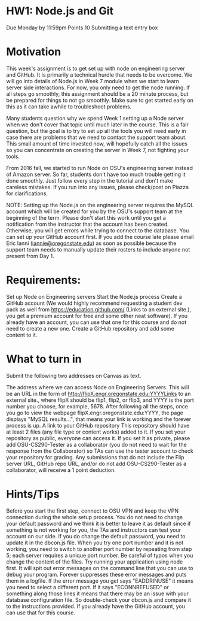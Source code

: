 # HW1: Node.js and Git
Due Monday by 11:59pm Points 10 Submitting a text entry box
# Motivation
This week's assignment is to get set up with node on engineering server and GitHub. It is primarily a technical hurdle that needs to be overcome. We will go into details of Node.js in Week 7 module when we start to learn server side interactions.  For now, you only need to get the node running.  If all steps go smoothly, this assignment should be a 20 minute process, but be prepared for things to not go smoothly. Make sure to get started early on this as it can take awhile to troubleshoot problems.

Many students question why we spend Week 1 setting up a Node server when we don't cover that topic until much later in the course. This is a fair question, but the goal is to try to set up all the tools you will need early in case there are problems that we need to contact the support team about. This small amount of time invested now, will hopefully catch all the issues so you can concentrate on creating the server in Week 7, not fighting your tools.

From 2016 fall, we started to run Node on OSU's engineering server instead of Amazon server. So far, students don't have too much trouble getting it done smoothly. Just follow every step in the tutorial and don't make careless mistakes. If you run into any issues, please check/post on Piazza for clarifications.

NOTE: Setting up the Node.js on the engineering server requires the MySQL account which will be created for you by the OSU's support team at the beginning of the term.  Please don't start this work until you get a notification from the instructor that the account has been created. Otherwise, you will get errors while trying to connect to the database. You can set up your GitHub account first. If you add the course late please email Eric Ianni (iannie@oregonstate.edu) as soon as possible because the support team needs to manually update their rosters to include anyone not present from Day 1.

# Requirements:

Set up Node on Engineering servers
Start the Node.js process
Create a GitHub account (We would highly recommend requesting a student dev pack as well from https://education.github.com/ (Links to an external site.), you get a premium account for free and some other neat software). If you already have an account, you can use that one for this course and do not need to create a new one.
Create a GitHub repository and add some content to it.
 

# What to turn in
Submit the following two addresses on Canvas as text.

The address where we can access Node on Engineering Servers.
This will be an URL in the form of http://flipX.engr.oregonstate.edu:YYYYLinks to an external site., where flipX should be flip1, flip2, or flip3, and YYYY is the port number you choose, for example, 5678.
After following all the steps,  once you go to view the webpage flipX.engr.oregonstate.edu:YYYY, the page displays "MySQL results...", that means your link is working and the forever process is up.
A link to your GitHub repository
This repository should have at least 2 files (any file type or content works) added to it.
If you set your repository as public, everyone can access it.  If you set it as private, please add OSU-CS290-Tester as a collaborator (you do not need to wait for the response from the Collaborator) so TAs can use the tester account to check your repository for grading.
Any submissions that do not include the Flip server URL, GitHub repo URL, and/or do not add OSU-CS290-Tester as a collaborator, will receive a 1 point deduction.

# Hints/Tips
Before you start the first step, connect to OSU VPN and keep the VPN connection during the whole setup process.
You do not need to change your default password and we think it is better to leave it as default since if something is not working for you, the TAs and instructors can test your account on our side.
If you do change the default password, you need to update it in the dbcon.js file.
When you try one port number and it is not working, you need to switch to another port number by repeating from step 5; each server requires a unique port number.
Be careful of typos when you change the content of the files.
Try running your application using node first. It will spit out error messages on the command line that you can use to debug your program. Forever suppresses these error messages and puts them in a logfile. If the error message you get says "EADDRINUSE" it means you need to select a different port. If it says "ECONNREFUSED" or something along those lines it means that there may be an issue with your database configuration file. So double-check your dbcon.js and compare it to the instructions provided.
If you already have the GitHub account, you can use that for this course.
